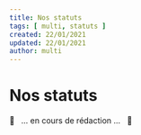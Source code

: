 ```yaml
---
title: Nos statuts
tags: [ multi, statuts ]
created: 22/01/2021
updated: 22/01/2021
author: multi
---
```



# Nos statuts

<div class="has-text-centered">
  🚧 &nbsp; ... en cours de rédaction ... &nbsp; 🚧  
</div>
